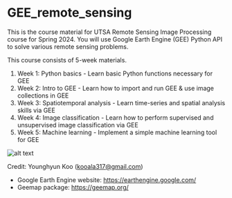# GEE_remote_sensing

This is the course material for UTSA Remote Sensing Image Processing course for Spring 2024.
You will use Google Earth Engine (GEE) Python API to solve various remote sensing problems.

This course consists of 5-week materials.
1) Week 1: Python basics - Learn basic Python functions necessary for GEE
2) Week 2: Intro to GEE - Learn how to import and run GEE & use image collections in GEE
3) Week 3: Spatiotemporal analysis - Learn time-series and spatial analysis skills via GEE
4) Week 4: Image classification - Learn how to perform supervised and unsupervised image classification via GEE
5) Week 5: Machine learning - Implement a simple machine learning tool for GEE

![alt text](https://developers.google.com/static/earth-engine/images/datasets/copernicus_s2_sr_1280_960.jpg)

Credit: Younghyun Koo (kooala317@gmail.com)

- Google Earth Engine website: https://earthengine.google.com/
- Geemap package: https://geemap.org/
